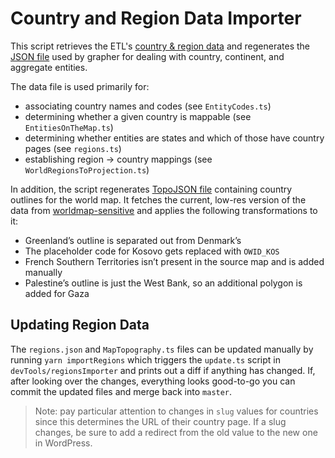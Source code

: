 # Country and Region Data Importer

This script retrieves the ETL's [country & region data](https://github.com/owid/etl/tree/master/etl/steps/data/garden/regions) and regenerates the [JSON file](../../packages/@ourworldindata/utils/src/regions.json) used by grapher for dealing with country, continent, and aggregate entities.

The data file is used primarily for:

-   associating country names and codes (see `EntityCodes.ts`)
-   determining whether a given country is mappable (see `EntitiesOnTheMap.ts`)
-   determining whether entities are states and which of those have country pages (see `regions.ts`)
-   establishing region → country mappings (see `WorldRegionsToProjection.ts`)

In addition, the script regenerates [TopoJSON file](../../packages/@ourworldindata/grapher/src/mapCharts/MapTopology.ts) containing country outlines for the world map. It fetches the current, low-res version of the data from [worldmap-sensitive](https://github.com/alexabruck/worldmap-sensitive) and applies the following transformations to it:
-   Greenland’s outline is separated out from Denmark’s
-   The placeholder code for Kosovo gets replaced with `OWID_KOS`
-   French Southern Territories isn’t present in the source map and is added manually
-   Palestine’s outline is just the West Bank, so an additional polygon is added for Gaza

## Updating Region Data

The `regions.json` and `MapTopography.ts` files can be updated manually by running `yarn importRegions` which triggers the `update.ts` script in `devTools/regionsImporter` and prints out a diff if anything has changed. If, after looking over the changes, everything looks good-to-go you can commit the updated files and merge back into `master`.

> Note: pay particular attention to changes in `slug` values for countries since this determines the URL of their country page. If a slug changes, be sure to add a redirect from the old value to the new one in WordPress.
